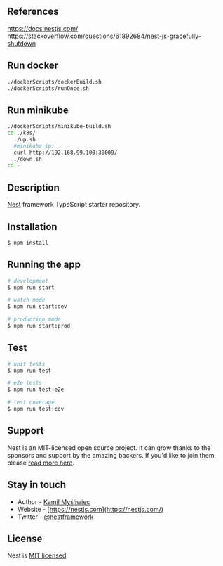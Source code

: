 ## References
https://docs.nestjs.com/
https://stackoverflow.com/questions/61892684/nest-js-gracefully-shutdown

## Run docker
```bash
./dockerScripts/dockerBuild.sh
./dockerScripts/runOnce.sh
```
## Run minikube
```bash
./dockerScripts/minikube-build.sh
cd ./k8s/
  ./up.sh
  #minikube ip:
  curl http://192.168.99.100:30009/
  ./down.sh
cd -
```

## Description

[Nest](https://github.com/nestjs/nest) framework TypeScript starter repository.

## Installation

```bash
$ npm install
```

## Running the app

```bash
# development
$ npm run start

# watch mode
$ npm run start:dev

# production mode
$ npm run start:prod
```

## Test

```bash
# unit tests
$ npm run test

# e2e tests
$ npm run test:e2e

# test coverage
$ npm run test:cov
```

## Support

Nest is an MIT-licensed open source project. It can grow thanks to the sponsors and support by the amazing backers. If you'd like to join them, please [read more here](https://docs.nestjs.com/support).

## Stay in touch

- Author - [Kamil Myśliwiec](https://kamilmysliwiec.com)
- Website - [https://nestjs.com](https://nestjs.com/)
- Twitter - [@nestframework](https://twitter.com/nestframework)

## License

Nest is [MIT licensed](LICENSE).
